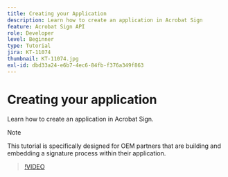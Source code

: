 ```yaml
---
title: Creating your Application
description: Learn how to create an application in Acrobat Sign
feature: Acrobat Sign API
role: Developer
level: Beginner
type: Tutorial
jira: KT-11074
thumbnail: KT-11074.jpg
exl-id: dbd33a24-e6b7-4ec6-84fb-f376a349f863
---
```

# Creating your application

Learn how to create an application in Acrobat Sign.

>[!NOTE]
>
>This tutorial is specifically designed for OEM partners that are building and embedding a signature process within their application.

>[!VIDEO](https://video.tv.adobe.com/v/347348?hidetitle=true)
